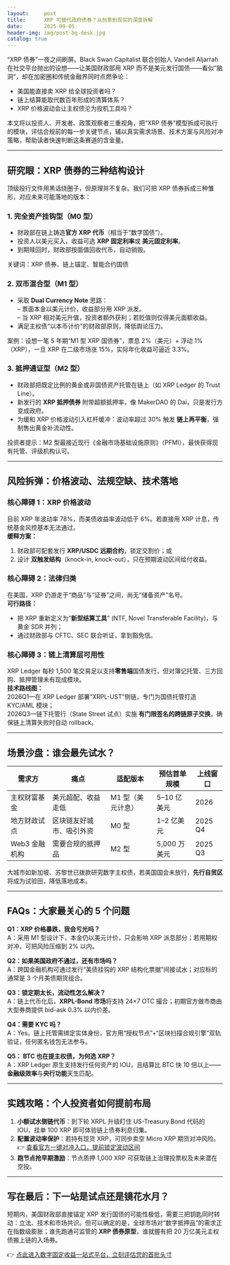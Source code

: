 ```yaml
---
layout:     post
title:      XRP 可替代政府债券？从创意到现实的深度拆解
date:       2025-09-05
header-img: img/post-bg-desk.jpg
catalog: true
---
```


“XRP 债券”一夜之间刷屏。Black Swan Capitalist 联合创始人 Vandell Aljarrah 在社交平台抛出的设想——让美国财政部用 XRP 而不是美元发行国债——看似“脑洞”，却在加密圈和传统金融界同时点燃争论：  
- 美国能直接卖 XRP 给全球投资者吗？  
- 链上结算能取代数百年形成的清算体系？  
- XRP 价格波动会让主权债沦为投机工具吗？

本文将以投资人、开发者、政策观察者三重视角，把“XRP 债券”模型拆成可执行的模块，评估合规前的每一步关键节点，辅以真实需求场景、技术方案与风险对冲策略，帮助读者快速判断这条赛道的含金量。

---

## 研究眼：XRP 债券的三种结构设计

顶级投行文件用黑话绕圈子，但原理并不复杂。我们可把 XRP 债券拆成三种雏形，对应未来可能落地的版本：

### 1. 完全资产挂钩型（M0 型）
- 财政部在链上铸造**官方 XRP 代币**（相当于“数字国债”）。  
- 投资人以美元买入，收益可选 **XRP 固定利率**或 **美元固定利率**。  
- 到期赎回时，财政部按面值回收代币，自动销毁。

关键词：XRP 债券、链上锚定、智能合约国债

### 2. 双币混合型（M1 型）
- 采取 **Dual Currency Note** 思路：  
  – 票面本金以美元计价，收益部分用 XRP 派发。  
  – 当 XRP 相对美元升值，投资者额外获利；若贬值则仅得美元面额收益。  
- 满足主权债“以本币计价”的财政部原则，降低舆论压力。

案例：设想一笔 5 年期“M1 型 XRP 国债券”，票息 2%（美元）+ 浮动 1%（XRP），一旦 XRP 在二级市场涨 15%，实际年化收益可逼近 3.3%。

### 3. 抵押通证型（M2 型）
- 财政部把既定比例的黄金或非国债资产托管在链上（如 XRP Ledger 的 Trust Line）。  
- 新发行的 **XRP 抵押债券** 附带超额抵押率，像 MakerDAO 的 Dai，只是发行方变成政府。  
- 为缓和 XRP 价格波动引入杠杆缓冲：波动率超过 30% 触发 **链上再平衡**，强制售出黄金补流动性。

投资者提示：M2 型最接近现行《金融市场基础设施原则》（PFMI），最快获得现有托管、评级机构认可。

---

## 风险拆弹：价格波动、法规空缺、技术落地

### 核心障碍 1：XRP 价格波动
目前 XRP 年波动率 78%，而美债收益率波动低于 6%。若直接用 XRP 计息，传统基金风控基本无法通过。  
**缓释方案：**  
1. 财政部可配套发行 **XRP/USDC 远期合约**，锁定交割价；或  
2. 设计 **双触发结构**（knock-in, knock-out），只在预期波动区间给付收益。

### 核心障碍 2：法律归类
在美国，XRP 仍游走于“商品”与“证券”之间，尚无“储备资产”名号。  
**可行路径：**  
- 把 XRP 重新定义为“**新型结算工具**” (NTF, Novel Transferable Facility)，与黄金 SDR 并列；  
- 通过财政部与 CFTC、SEC 联合听证，拿到豁免信。

### 核心障碍 3：链上清算层可用性
XRP Ledger 每秒 1,500 笔交易足以支持**零售端**国债发行，但对簿记托管、三方回购、抵押管理未有现成模块。  
**技术路线图：**  
2026Q1—在 XRP Ledger 部署“XRPL-UST”侧链，专门为国债托管打造 KYC/AML 模块；  
2026Q3—链下托管行（State Street 试点）实施 **有门限签名的跨链原子交换**，确保链上清算失败时自动 rollback。

---

## 场景沙盘：谁会最先试水？

| 需求方 | 痛点 | 适配版本 | 预估首单规模 | 上线窗口 |
| --- | --- | --- | --- | --- |
| 主权财富基金 | 美元超配、收益走低 | M1 型（美元计息） | 5–10 亿美元 | 2026 |
| 地方财政试点 | 区块链友好城市、吸引外资 | M0 型 | 1–2 亿美元 | 2025 Q4 |
| Web3 金融机构 | 需要合规的抵押品 | M2 型 | 5,000 万美元 | 2025 Q3

大城市如新加坡、苏黎世已拨款研究数字主权债，若美国国会未放行，**先行自贸区**将成为试验田，降低落地成本。

---

## FAQs：大家最关心的 5 个问题

**Q1：XRP 价格暴跌，我会亏光吗？**  
A：采用 M1 型设计下，本金仍以美元计价，只会影响 XRP 派息部分；若用期权对冲，可把风险压缩到 2% 以内。

**Q2：如果美国政府不通过，还有市场吗？**  
A：跨国金融机构可通过发行“美债挂钩的 XRP 结构化票据”间接试水；对应标的通常是 3 个月美债期货组合。

**Q3：锁定期太长，流动性怎么解决？**  
A：链上代币化后，**XRPL-Bond 市场**将支持 24×7 OTC 撮合；初期官方做市商由大型券商提供 bid-ask 0.3% 以内价差。

**Q4：需要 KYC 吗？**  
A：Yes。链上托管需绑定实体身份，官方用“授权节点”+“区块扫描合规引擎”双轨验证，任何匿名钱包无法参与。

**Q5： BTC 也在提主权债，为何选 XRP？**  
A：XRP Ledger 原生支持发行任何资产的 IOU，且结算比 BTC 快 10 倍以上——**金融级效率**与**央行功能**天生匹配。

---

## 实践攻略：个人投资者如何提前布局

1. **小额试水侧链代币**：到下轮 XRPL 升级盯住 US-Treasury.Bond 代码的 IOU，挂单 100 XRP 即可体验链上债券利息归集。  
2. **配置波动率保护**：若持有现货 XRP，可同步卖空 Micro XRP 期货对冲风险。  
👉 [查看官方一键对冲入口，提前锁定波动区间](https://okxdog.com/)
3. **跑节点抢早期激励**：节点质押 1,000 XRP 可获取链上治理投票权及未来潜在空投。

---

## 写在最后：下一站是试点还是镜花水月？

短期内，美国财政部直接锚定 XRP 发行国债的可能性极低，需要三把钥匙同时转动：立法、技术和市场共识。但可以确定的是，全球市场对“数字抵押品”的需求正在指数级膨胀；谁先跑通可监管的 **XRP 债券原型**，谁就握有把 20 万亿美元主权债搬上链的入场券。

👉 [点此进入数字固定收益一站式平台，立刻评估您的首批头寸](https://okxdog.com/)